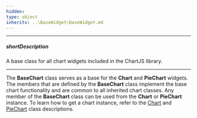 ```yaml
---
hidden: 
type: object
inherits: ..\BaseWidget\BaseWidget.md
---
```

---
##### shortDescription
A base class for all chart widgets included in the ChartJS library.

---
The **BaseChart** class serves as a base for the **Chart** and **PieChart** widgets. The members that are defined by the **BaseChart** class implement the base chart functionality and are common to all inherited chart classes. Any member of the **BaseChart** class can be used from the **Chart** or **PieChart** instance. To learn how to get a chart instance, refer to the [Chart](/api-reference/20%20Data%20Visualization%20Widgets/10%20dxChart/3%20Methods '/Documentation/ApiReference/Data_Visualization_Widgets/dxChart/Methods/') and [PieChart](/api-reference/20%20Data%20Visualization%20Widgets/15%20dxPieChart/3%20Methods '/Documentation/ApiReference/Data_Visualization_Widgets/dxPieChart/Methods/') class descriptions.
